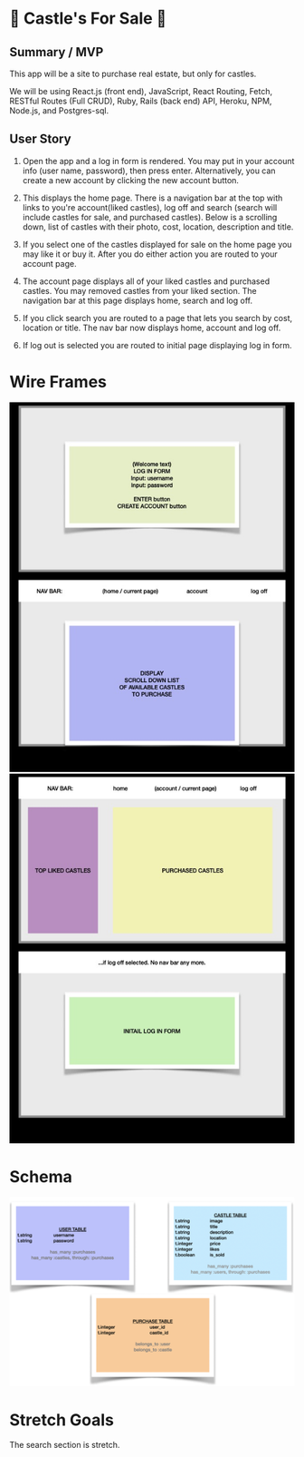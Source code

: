 # 🏰 Castle's For Sale 🏰

## Summary / MVP

This app will be a site to purchase real estate, but only for castles.

We will be using React.js (front end), JavaScript, React Routing, Fetch, RESTful Routes (Full CRUD), Ruby, Rails (back end) API, Heroku, NPM, Node.js, and Postgres-sql.

## User Story

1. Open the app and a log in form is rendered. You may put in your account info (user name, password), then press enter. Alternatively, you can create a new account by clicking the new account button.

2. This displays the home page. There is a navigation bar at the top with links to you're account(liked castles), log off and search (search will include castles for sale, and purchased castles). Below is a scrolling down, list of castles with their photo, cost, location, description and title.

3. If you select one of the castles displayed for sale on the home page you may like it or buy it. After you do either action you are routed to your account page.

4. The account page displays all of your liked castles and purchased castles. You may removed castles from your liked section. The navigation bar at this page displays home, search and log off.

5. If you click search you are routed to a page that lets you search by cost, location or title. The nav bar now displays home, account and log off.

6. If log out is selected you are routed to initial page displaying log in form.

# Wire Frames

![wire frame 1](/readme-imgs/wire1.jpg)
![wire frame 2](/readme-imgs/wire2.jpg)

# Schema

![schema](/readme-imgs/Schema.png)

# Stretch Goals

The search section is stretch.
